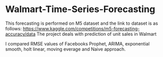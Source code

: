 # Walmart-Time-Series-Forecasting 
This forecasting is performed on M5 dataset and the link to dataset is as follows:
https://www.kaggle.com/competitions/m5-forecasting-accuracy/data
The project deals with prediction of unit sales in Walmart

I compared RMSE values of Facebooks Prophet, ARIMA, exponential smooth, holt linear, moving everage and Naive approach.
